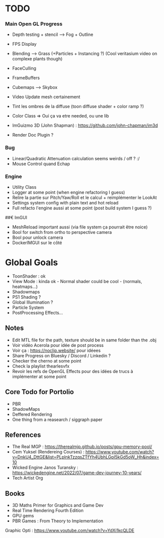 # TODO 

### Main Open GL Progress
- Depth testing + stencil --> Fog + Outline
- FPS Display
- Blending --> Grass (+Particles  + Instancing ?) (Cool veritasium video on complexe plants though) 
- FaceCulling
- FrameBuffers
- Cubemaps --> Skybox

- Video Update mesh certainement 
- Tint les ombres de la diffuse (toon diffuse shader + color ramp ?)
- Color Class => Oui ça va etre needed, ou une lib 
- ImGuizmo 3D (John Shapman) : https://github.com/john-chapman/im3d
- Render Doc Plugin ?

### Bug
- Linear/Quadratic Attenuation  calculation seems weirds / off ? :/
- Mouse Control quand Echap

### Engine
- Utility Class
- Logger at some point (when engine refactoring I guess)
- Relire la partie sur Pitch/Yaw/Roll et le calcul + reimplémenter le  LookAt
- Settings system config with plain text and hot reload
- Full refacto l'engine aussi at some point (post build system I guess ?)

##€ ImGUI
- MeshReload important aussi (via file system ça pourrait être noice)
- Bool for switch from ortho to perspective camera
- Bool pour unlock camera
- DockerIMGUI sur le côté

# Global Goals
- ToonShader : ok
- View Mode : kinda ok - Normal shader could be cool - (normals, heatmaps...)
- Shadowmaps
- PS1 Shading ?
- Global Illumination ?
- Particle System
- PostProcessing Effects...

## Notes
- Edit MTL file for the path, texture should be in same folder than the .obj
- Voir vidéo Acerola pour idée de post process
- Voir ça : https://noclip.website/ pour idéees
- Share Progress on Bluesky / Discord / Linkedin ?
- Checker the cherno at some point
- Check la playlist thearlesvfx
- Revoir les refs de OpenGL Effects pour des idées de trucs à implémenter at some point


## Core Todo for Portolio
- PBR
- ShadowMaps
- Deffered Rendering
- One thing from a reasearch  / siggraph paper

## References
- The Real MGP : https://therealmjp.github.io/posts/gpu-memory-pool/
- Cem Yuksel (Rendereing Courses) : https://www.youtube.com/watch?v=DnkU4_DttGE&list=PLplnkTzzqsZTfYh4UbhLGpI5kGd5oW_Hh&index=10
- Wicked Engine Janos Turansky : https://wickedengine.net/2022/07/game-dev-journey-10-years/
- Tech Artist Org

## Books 
- 3D Maths Primer for Graphics and Game Dev
- Real Time Rendering Fourth Edition
- GPU gems
- PBR Games : From Theory to Implementation

Graphic Opti : https://www.youtube.com/watch?v=YdXi1kcQLDE